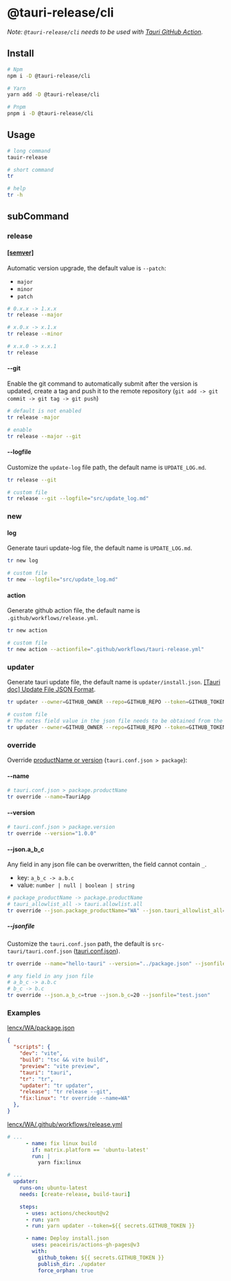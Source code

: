 # @tauri-release/cli

*Note: `@tauri-release/cli` needs to be used with [Tauri GitHub Action](https://github.com/tauri-apps/tauri-action).*

## Install

```bash
# Npm
npm i -D @tauri-release/cli

# Yarn
yarn add -D @tauri-release/cli

# Pnpm
pnpm i -D @tauri-release/cli
```

## Usage

```bash
# long command
tauir-release

# short command
tr

# help
tr -h
```

## subCommand

### release

#### [[semver]](https://semver.org/)

Automatic version upgrade, the default value is `--patch`:

- `major`
- `minor`
- `patch`

```bash
# 0.x.x -> 1.x.x
tr release --major

# x.0.x -> x.1.x
tr release --minor

# x.x.0 -> x.x.1
tr release
```

#### --git

Enable the git command to automatically submit after the version is updated, create a tag and push it to the remote repository (`git add -> git commit -> git tag -> git push`)

```bash
# default is not enabled
tr release -major

# enable
tr release --major --git
```

#### --logfile

Customize the `update-log` file path, the default name is `UPDATE_LOG.md`.

```bash
tr release --git

# custom file
tr release --git --logfile="src/update_log.md"
```

### new

#### log

Generate tauri update-log file, the default name is `UPDATE_LOG.md`.

```bash
tr new log

# custom file
tr new --logfile="src/update_log.md"
```

#### action

Generate github action file, the default name is `.github/workflows/release.yml`.

```bash
tr new action

# custom file
tr new action --actionfile=".github/workflows/tauri-release.yml"
```

### updater

Generate tauri update file, the default name is `updater/install.json`. [[Tauri doc] Update File JSON Format](https://tauri.app/v1/guides/distribution/updater/#update-file-json-format).

```bash
tr updater --owner=GITHUB_OWNER --repo=GITHUB_REPO --token=GITHUB_TOKEN

# custom file
# The notes field value in the json file needs to be obtained from the update_log file
tr updater --owner=GITHUB_OWNER --repo=GITHUB_REPO --token=GITHUB_TOKEN --logfile="src/update_log.md"
```

### override

Override [productName or version](https://tauri.app/v1/api/config/#packageconfig) (`tauri.conf.json > package`):

#### --name

```bash
# tauri.conf.json > package.productName
tr override --name=TauriApp
```

#### --version

```bash
# tauri.conf.json > package.version
tr override --version="1.0.0"
```

#### --json.a_b_c

Any field in any json file can be overwritten, the field cannot contain `_`.

- key: `a_b_c -> a.b.c`
- value: `number | null | boolean | string`

```bash
# package_productName -> package.productName
# tauri_allowlist_all -> tauri.allowlist.all
tr override --json.package_productName="WA" --json.tauri_allowlist_all=true
```

##### --jsonfile

Customize the `tauri.conf.json` path, the default is `src-tauri/tauri.conf.json` ([tauri.conf.json](https://tauri.app/v1/api/config/)).

```bash
tr override --name="hello-tauri" --version="../package.json" --jsonfile="src/path/tauri.conf.json"

# any field in any json file
# a_b_c -> a.b.c
# b_c -> b.c
tr override --json.a_b_c=true --json.b_c=20 --jsonfile="test.json"
```

### Examples

[lencx/WA/package.json](https://github.com/lencx/WA/blob/main/package.json)

```json
{
  "scripts": {
    "dev": "vite",
    "build": "tsc && vite build",
    "preview": "vite preview",
    "tauri": "tauri",
    "tr": "tr",
    "updater": "tr updater",
    "release": "tr release --git",
    "fix:linux": "tr override --name=WA"
  },
}
```

[lencx/WA/.github/workflows/release.yml](https://github.com/lencx/WA/blob/main/.github/workflows/release.yml)

```yml
# ...
      - name: fix linux build
        if: matrix.platform == 'ubuntu-latest'
        run: |
          yarn fix:linux

# ...
  updater:
    runs-on: ubuntu-latest
    needs: [create-release, build-tauri]

    steps:
      - uses: actions/checkout@v2
      - run: yarn
      - run: yarn updater --token=${{ secrets.GITHUB_TOKEN }}

      - name: Deploy install.json
        uses: peaceiris/actions-gh-pages@v3
        with:
          github_token: ${{ secrets.GITHUB_TOKEN }}
          publish_dir: ./updater
          force_orphan: true
```
